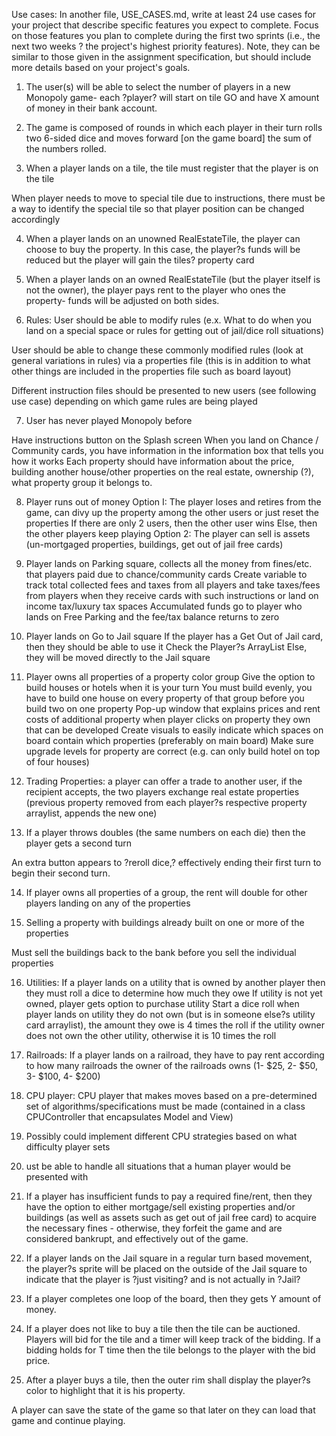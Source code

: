 Use cases: In another file, USE_CASES.md, write at least 24 use cases for your project that describe specific features you expect to complete. Focus on those features you plan to complete during the first two sprints (i.e., the next two weeks ? the project's highest priority features). Note, they can be similar to those given in the assignment specification, but should include more details based on your project's goals.

1. The user(s) will be able to select the number of players in a new Monopoly game- each ?player? will start on tile GO and have X amount of money in their bank account. 

2. The game is composed of rounds in which each player in their turn rolls two 6-sided dice and moves forward [on the game board] the sum of the numbers rolled.

3. When a player lands on a tile, the tile must register that the player is on the tile

When player needs to move to special tile due to instructions, there must be a way to identify the special tile so that player position can be changed accordingly

4. When a player lands on an unowned RealEstateTile, the player can choose to buy the property. In this case, the player?s funds will be reduced but the player will gain the tiles? property card

5. When a player lands on an owned RealEstateTile (but the player itself is not the owner), the player pays rent to the player who ones the property- funds will be adjusted on both sides. 

6. Rules: User should be able to modify rules (e.x. What to do when you land on a special space or rules for getting out of jail/dice roll situations)

User should be able to change these commonly modified rules (look at general variations in rules) via a properties file (this is in addition to what other things are included in the properties file such as board layout)

Different instruction files should be presented to new users (see following use case) depending on which game rules are being played

7. User has never played Monopoly before

Have instructions button on the Splash screen
When you land on Chance / Community cards, you have information in the information box that tells you how it works
Each property should have information about the price, building another house/other properties on the real estate, ownership (?), what property group it belongs to.

8. Player runs out of money
Option I: The player loses and retires from the game, can divy up the property among the other users or just reset the properties
If there are only 2 users, then the other user wins
Else, then the other players keep playing
Option 2: The player can sell is assets (un-mortgaged properties, buildings, get out of jail free cards)

9. Player lands on Parking square, collects all the money from fines/etc. that players paid due to chance/community cards
Create variable to track total collected fees and taxes from all players and take taxes/fees from players when they receive cards with such instructions or land on income tax/luxury tax spaces
Accumulated funds go to player who lands on Free Parking and the fee/tax balance returns to zero 

10. Player lands on Go to Jail square
If the player has a Get Out of Jail card, then they should be able to use it
Check the Player?s ArrayList
Else, they will be moved directly to the Jail square

11. Player owns all properties of a property color group
Give the option to build houses or hotels when it is your turn
You must build evenly, you have to build one house on every property of that group before you build two on one property
Pop-up window that explains prices and rent costs of additional property when player clicks on property they own that can be developed 
Create visuals to easily indicate which spaces on board contain which properties (preferably on main board) 
Make sure upgrade levels for property are correct (e.g. can only build hotel on top of four houses)

12. Trading Properties: a player can offer a trade to another user, if the recipient accepts, the two players exchange real estate properties (previous property removed from each player?s respective property arraylist, appends the new one)

13. If a player throws doubles (the same numbers on each die) then the player gets a second turn 

An extra button appears to ?reroll dice,? effectively ending their first turn to begin their second turn.

14. If player owns all properties of a group, the rent will double for other players landing on any of the properties

15. Selling a property with buildings already built on one or more of the properties

Must sell the buildings back to the bank before you sell the individual properties

16. Utilities: If a player lands on a utility that is owned by another player then they must roll a dice to determine how much they owe
If utility is not yet owned, player gets option to purchase utility
Start a dice roll when player lands on utility they do not own (but is in someone else?s utility card arraylist), the amount they owe is 4 times the roll if the utility owner does not own the other utility, otherwise it is 10 times the roll

17. Railroads: If a player lands on a railroad, they have to pay rent according to how many railroads the owner of the railroads owns (1- $25, 2- $50, 3- $100, 4- $200)

18. CPU player:  CPU player that makes moves based on a pre-determined set of algorithms/specifications must be made (contained in a class CPUController that encapsulates Model and View)

19. Possibly could implement different CPU strategies based on what difficulty player sets

20. ust be able to handle all situations that a human player would be presented with 

21. If a player has insufficient funds to pay a required fine/rent, then they have the option to either mortgage/sell existing properties and/or buildings (as well as assets such as get out of jail free card) to acquire the necessary fines - otherwise, they forfeit the game and are considered bankrupt, and effectively out of the game.

22. If a player lands on the Jail square in a regular turn based movement, the player?s sprite will be placed on the outside of the Jail square to indicate that the player is ?just visiting? and is not actually in ?Jail?

23. If a player completes one loop of the board, then they gets Y amount of money.

24. If a player does not like to buy a tile then the tile can be auctioned. Players will bid for the tile and a timer will keep track of the bidding. If a bidding holds for T time then the tile belongs to the player with the bid price.

25. After a player buys a tile, then the outer rim shall display the player?s color to highlight that it is his property.

A player can save the state of the game so that later on they can load that game and continue playing.
